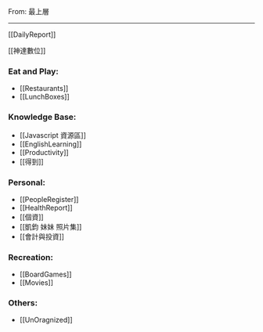 From: 最上層

---

[[DailyReport]]

[[神達數位]]

### Eat and Play:
- [[Restaurants]]
- [[LunchBoxes]]

### Knowledge Base:
- [[Javascript 資源區]]
- [[EnglishLearning]]
- [[Productivity]]
- [[得到]]

### Personal: 
- [[PeopleRegister]]
- [[HealthReport]]
- [[個資]]
- [[凱鈞 妹妹 照片集]]
- [[會計與投資]]

### Recreation: 
 - [[BoardGames]]
 - [[Movies]]

### Others:
- [[UnOragnized]]





